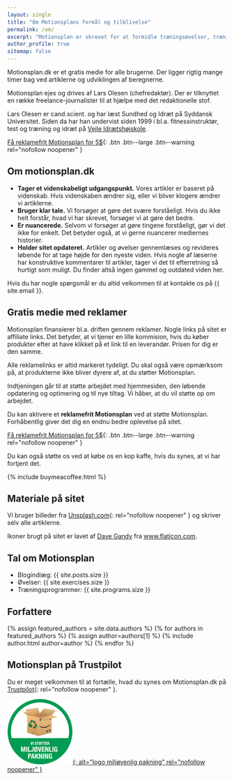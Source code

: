```yaml
---
layout: single
title: "Om Motionsplans formål og tilblivelse"
permalink: /om/
excerpt: "Motionsplan er skrevet for at formidle træningsøvelser, træningsprogrammer og viden om træning."
author_profile: true
sitemap: false
---
```


Motionsplan.dk er et gratis medie for alle brugerne. Der ligger rigtig mange timer bag ved artiklerne og udviklingen af beregnerne.

Motionsplan ejes og drives af Lars Olesen (chefredaktør). Der er tilknyttet en række freelance-journalister til at hjælpe med det redaktionelle stof.

Lars Olesen er cand.scient. og har læst Sundhed og Idræt på Syddansk Universitet. Siden da har han undervist siden 1999 i bl.a. fitnessinstruktør, test og træning og idræt på [Vejle Idrætshøjskole](https://www.vih.dk/).

[Få reklamefrit Motionsplan for 5$](https://www.buymeacoffee.com/l/Gi0SBcuPF){: .btn .btn--large .btn--warning rel="nofollow noopener" }

## Om motionsplan.dk

- **Tager et videnskabeligt udgangspunkt.** Vores artikler er baseret på videnskab. Hvis videnskaben ændrer sig, eller vi bliver klogere ændrer vi artiklerne.
- **Bruger klar tale.** Vi forsøger at gøre det svære forståeligt. Hvis du ikke helt forstår, hvad vi har skrevet, forsøger vi at gøre det bedre.
- **Er nuancerede.** Selvom vi forsøger at gøre tingene forståeligt, gør vi det ikke for enkelt. Det betyder også, at vi gerne nuancerer mediernes historier.
- **Holder sitet opdateret.** Artikler og øvelser gennemlæses og revideres løbende for at tage højde for den nyeste viden. Hvis nogle af læserne har konstruktive kommentarer til artikler, tager vi det til efterretning så hurtigt som muligt. Du finder altså ingen gammel og outdated viden her.

Hvis du har nogle spørgsmål er du altid velkommen til at kontakte os på {{ site.email }}.

## Gratis medie med reklamer

Motionsplan finansierer bl.a. driften gennem reklamer. Nogle links på sitet er affiliate links. Det betyder, at vi tjener en lille kommision, hvis du køber produkter efter at have klikket på et link til en leverandør. Prisen for dig er den samme.

Alle reklamelinks er altid markeret tydeligt. Du skal også være opmærksom på, at produkterne ikke bliver dyrere af, at du støtter Motionsplan.

Indtjeningen går til at støtte arbejdet med hjemmesiden, den løbende opdatering og optimering og til nye tiltag. Vi håber, at du vil støtte op om arbejdet.

Du kan aktivere et **reklamefrit Motionsplan** ved at støtte Motionsplan. Forhåbentlig giver det dig en endnu bedre oplevelse på sitet.

[Få reklamefrit Motionsplan for 5$](https://www.buymeacoffee.com/l/Gi0SBcuPF){: .btn .btn--large .btn--warning rel="nofollow noopener" }

Du kan også støtte os ved at købe os en kop kaffe, hvis du synes, at vi har fortjent det.

{% include buymeacoffee.html %}

## Materiale på sitet

Vi bruger billeder fra [Unsplash.com](https://unsplash.com/){: rel="nofollow noopener" } og skriver selv alle artiklerne.

Ikoner brugt på sitet er lavet af <a href="https://www.flaticon.com/authors/dave-gandy" rel="nofollow noopener" title="Dave Gandy">Dave Gandy</a> fra <a rel="nofollow noopener" href="https://www.flaticon.com/" title="Flaticon">www.flaticon.com</a>.

## Tal om Motionsplan

- Blogindlæg: {{ site.posts.size }}
- Øvelser: {{ site.exercises.size }}
- Træningsprogrammer: {{ site.programs.size }}

## Forfattere

{% assign featured_authors = site.data.authors %}
{% for authors in featured_authors %}
  {% assign author=authors[1] %}
  {% include author.html author=author %}
{% endfor %}

## Motionsplan på Trustpilot

Du er meget velkommen til at fortælle, hvad du synes om Motionsplan.dk på [Trustpilot](https://dk.trustpilot.com/review/motionsplan.dk){: rel="nofollow noopener" }.

[![](/assets/images/miljoe-pakning-badge.png){: alt="logo miljøvenlig pakning" rel="nofollow noopener" }](https://miljoevenlig-pakning.dk/)
